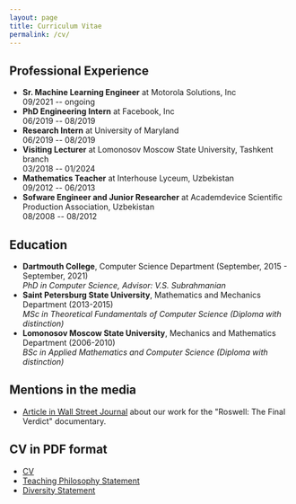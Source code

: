 ```yaml
---
layout: page
title: Curriculum Vitae
permalink: /cv/
---
```


## Professional Experience
<ul>
<li> <b>Sr. Machine Learning Engineer</b> at Motorola Solutions, Inc<br>
	09/2021 -- ongoing</li>
<li> <b>PhD Engineering Intern</b> at Facebook, Inc<br>
	06/2019 -- 08/2019 </li>
<li> <b>Research Intern</b> at University of Maryland <br>
	06/2019 -- 08/2019</li>
<li> <b>Visiting Lecturer</b> at Lomonosov Moscow State University, Tashkent branch<br>
	03/2018 -- 01/2024</li>
<li> <b>Mathematics Teacher</b> at Interhouse Lyceum, Uzbekistan<br>
	09/2012 -- 06/2013</li>
<li> <b>Sofware Engineer and Junior Researcher</b> at Academdevice Scientific Production Association, Uzbekistan <br>
	08/2008 -- 08/2012</li>
</ul>

## Education
<ul>
<li> <b>Dartmouth College</b>, Computer Science Department (September, 2015 - September, 2021) <br> <i>PhD in Computer Science, Advisor: V.S. Subrahmanian</i></li>
<li> <b>Saint Petersburg State University</b>, Mathematics and Mechanics Department (2013-2015)<br> <i>MSc in Theoretical Fundamentals of Computer Science (Diploma with distinction)</i></li>
<li> <b>Lomonosov Moscow State University</b>, Mechanics and Mathematics Department (2006-2010)<br> <i>BSc in Applied Mathematics and Computer Science (Diploma with distinction)</i></li>
</ul>

## Mentions in the media
<ul>
<li> <a href="https://www.wsj.com/articles/roswell-the-final-verdict-review-aliens-vs-artificial-intelligence-11625172034">Article in Wall Street Journal</a> about our work for the "Roswell: The Final Verdict" documentary.</li>
</ul>

## CV in PDF format
<ul>
	<li><a href="MBolonkin_CV.pdf">CV</a></li>
	<li><a href="teaching_statement.pdf">Teaching Philosophy Statement</a></li>
	<li><a href="diversity_statement.pdf">Diversity Statement</a></li>
</ul>